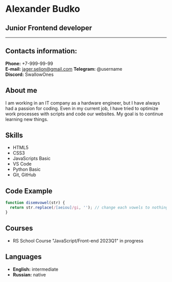 # Alexander Budko
## Junior Frontend developer
___
## Contacts information:
**Phone:** +7-999-99-99  
**E-mail:** jager.selion@gmail.com 
**Telegram:** @username  
**Discord:** SwallowOnes  
## About me
I am working in an IT company as a hardware engineer, but I have always had a passion for coding. Even in my current job, I have tried to optimize work processes with scripts and code our websites. My goal is to continue learning new things.
## Skills
- HTML5
- CSS3
- JavaScripts Basic
- VS Code
- Python Basic
- Git, GitHub
## Code Example
```js
function disemvowel(str) {
  return str.replace(/[aeiou]/gi, ''); // change each vowels to nothing
}
```
## Courses
- RS School Course "JavaScript/Front-end 2023Q1" in progress
## Languages
- **English:** intermediate
- **Russian:** native
